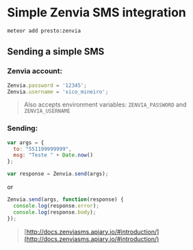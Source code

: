 # Simple Zenvia SMS integration

```meteor add presto:zenvia```

## Sending a simple SMS

### Zenvia account:

```javascript
Zenvia.password = '12345';
Zenvia.username = 'xico_mineiro';
```

> Also accepts environment variables: ```ZENVIA_PASSWORD``` and ```ZENVIA_USERNAME```

### Sending:

```javascript
var args = {
  to: "551199999999",
  msg: "Teste " + Date.now()
}; 

var response = Zenvia.send(args);
```

or

```javascript
Zenvia.send(args, function(response) {
  console.log(response.error);
  console.log(response.body);
});
```

> [http://docs.zenviasms.apiary.io/#introduction/](http://docs.zenviasms.apiary.io/#introduction/)
